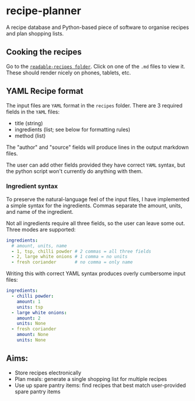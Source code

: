 # recipe-planner
A recipe database and Python-based piece of software to organise recipes and plan shopping lists. 

## Cooking the recipes
Go to the [`readable-recipes folder`](https://github.com/binnev/recipe-planner/tree/master/readable-recipes). Click on one of the `.md` files to view it. These should render nicely on phones, tablets, etc. 

## YAML Recipe format
The input files are `YAML` format in the `recipes` folder. There are 3 required fields in the `YAML` files: 
- title (string)
- ingredients (list; see below for formatting rules)
- method (list)

The "author" and "source" fields will produce lines in the output markdown files. 

The user can add other fields provided they have correct `YAML` syntax, but the python script won't currently do anything with them.

### Ingredient syntax
To preserve the natural-language feel of the input files, I have implemented a simple syntax for the ingredients. Commas separate the amount, units, and name of the ingredient. 

Not all ingredients require all three fields, so the user can leave some out. Three modes are supported:
```yaml
ingredients:
  # amount, units, name
  - 1, tsp, chilli powder # 2 commas = all three fields
  - 2, large white onions # 1 comma = no units
  - fresh coriander       # no comma = only name
```

Writing this with correct YAML syntax produces overly cumbersome input files: 
```yaml
ingredients:
  - chilli powder:
    amount: 1
    units: tsp
  - large white onions: 
    amount: 2
    units: None
  - fresh coriander
    amount: None
    units: None    
```

## Aims: 
- Store recipes electronically
- Plan meals: generate a single shopping list for multiple recipes
- Use up spare pantry items: find recipes that best match user-provided spare pantry items
<!--stackedit_data:
eyJoaXN0b3J5IjpbLTcxMjg0MDE3Nl19
-->